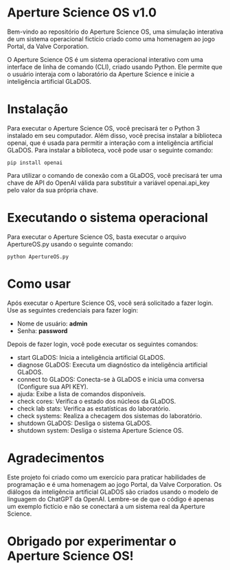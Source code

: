 # Aperture Science OS v1.0
Bem-vindo ao repositório do Aperture Science OS, uma simulação interativa de um sistema operacional fictício criado como uma homenagem ao jogo Portal, da Valve Corporation.

O Aperture Science OS é um sistema operacional interativo com uma interface de linha de comando (CLI), criado usando Python. Ele permite que o usuário interaja com o laboratório da Aperture Science e inicie a inteligência artificial GLaDOS.

# Instalação
Para executar o Aperture Science OS, você precisará ter o Python 3 instalado em seu computador. Além disso, você precisa instalar a biblioteca openai, que é usada para permitir a interação com a inteligência artificial GLaDOS. Para instalar a biblioteca, você pode usar o seguinte comando:

```
pip install openai
```
Para utilizar o comando de conexão com a GLaDOS, você precisará ter uma chave de API do OpenAI válida para substituir a variável openai.api_key pelo valor da sua própria chave.

# Executando o sistema operacional
Para executar o Aperture Science OS, basta executar o arquivo ApertureOS.py usando o seguinte comando:

```
python ApertureOS.py
```
# Como usar
Após executar o Aperture Science OS, você será solicitado a fazer login. 
Use as seguintes credenciais para fazer login:

- Nome de usuário: **admin**
- Senha: **password**

Depois de fazer login, você pode executar os seguintes comandos:

- start GLaDOS: Inicia a inteligência artificial GLaDOS.
- diagnose GLaDOS: Executa um diagnóstico da inteligência artificial GLaDOS.
- connect to GLaDOS: Conecta-se à GLaDOS e inicia uma conversa (Configure sua API KEY).
- ajuda: Exibe a lista de comandos disponíveis.
- check cores: Verifica o estado dos núcleos da GLaDOS.
- check lab stats: Verifica as estatísticas do laboratório.
- check systems: Realiza a checagem dos sistemas do laboratório.
- shutdown GLaDOS: Desliga o sistema GLaDOS.
- shutdown system: Desliga o sistema Aperture Science OS.

# Agradecimentos
Este projeto foi criado como um exercício para praticar habilidades de programação e é uma homenagem ao jogo Portal, da Valve Corporation. Os diálogos da inteligência artificial GLaDOS são criados usando o modelo de linguagem do ChatGPT da OpenAI.
Lembre-se de que o código é apenas um exemplo fictício e não se conectará a um sistema real da Aperture Science.

# Obrigado por experimentar o Aperture Science OS!
